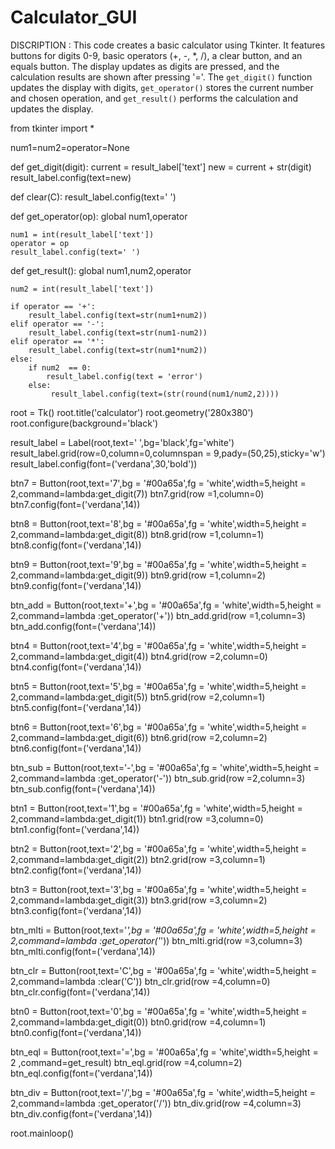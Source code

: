 # Calculator_GUI

DISCRIPTION : This code creates a basic calculator using Tkinter. It features buttons for digits 0-9, basic operators (+, -, *, /), a clear button, and an equals button. The display updates as digits are pressed, and the calculation results are shown after pressing '='. The `get_digit()` function updates the display with digits, `get_operator()` stores the current number and chosen operation, and `get_result()` performs the calculation and updates the display.


from tkinter import *

num1=num2=operator=None

def get_digit(digit):
    current = result_label['text']
    new = current + str(digit)
    result_label.config(text=new)

def clear(C):
    result_label.config(text=' ')


def get_operator(op):
    global num1,operator

    num1 = int(result_label['text'])
    operator = op
    result_label.config(text=' ')


def get_result():
    global num1,num2,operator

    num2 = int(result_label['text'])

    if operator == '+':
        result_label.config(text=str(num1+num2))
    elif operator == '-':
        result_label.config(text=str(num1-num2))
    elif operator == '*':
        result_label.config(text=str(num1*num2))
    else:
        if num2  == 0:
            result_label.config(text = 'error')
        else:
             result_label.config(text=(str(round(num1/num2,2))))


root = Tk()
root.title('calculator')
root.geometry('280x380')
root.configure(background='black')

result_label = Label(root,text=' ',bg='black',fg='white')
result_label.grid(row=0,column=0,columnspan = 9,pady=(50,25),sticky='w')
result_label.config(font=('verdana',30,'bold'))

btn7 = Button(root,text='7',bg = '#00a65a',fg = 'white',width=5,height = 2,command=lambda:get_digit(7))
btn7.grid(row =1,column=0)
btn7.config(font=('verdana',14))

btn8 = Button(root,text='8',bg = '#00a65a',fg = 'white',width=5,height = 2,command=lambda:get_digit(8))
btn8.grid(row =1,column=1)
btn8.config(font=('verdana',14))

btn9 = Button(root,text='9',bg = '#00a65a',fg = 'white',width=5,height = 2,command=lambda:get_digit(9))
btn9.grid(row =1,column=2)
btn9.config(font=('verdana',14))

btn_add = Button(root,text='+',bg = '#00a65a',fg = 'white',width=5,height = 2,command=lambda :get_operator('+'))
btn_add.grid(row =1,column=3)
btn_add.config(font=('verdana',14))


btn4 = Button(root,text='4',bg = '#00a65a',fg = 'white',width=5,height = 2,command=lambda:get_digit(4))
btn4.grid(row =2,column=0)
btn4.config(font=('verdana',14))

btn5 = Button(root,text='5',bg = '#00a65a',fg = 'white',width=5,height = 2,command=lambda:get_digit(5))
btn5.grid(row =2,column=1)
btn5.config(font=('verdana',14))

btn6 = Button(root,text='6',bg = '#00a65a',fg = 'white',width=5,height = 2,command=lambda:get_digit(6))
btn6.grid(row =2,column=2)
btn6.config(font=('verdana',14))

btn_sub = Button(root,text='-',bg = '#00a65a',fg = 'white',width=5,height = 2,command=lambda :get_operator('-'))
btn_sub.grid(row =2,column=3)
btn_sub.config(font=('verdana',14))

btn1 = Button(root,text='1',bg = '#00a65a',fg = 'white',width=5,height = 2,command=lambda:get_digit(1))
btn1.grid(row =3,column=0)
btn1.config(font=('verdana',14))

btn2 = Button(root,text='2',bg = '#00a65a',fg = 'white',width=5,height = 2,command=lambda:get_digit(2))
btn2.grid(row =3,column=1)
btn2.config(font=('verdana',14))

btn3 = Button(root,text='3',bg = '#00a65a',fg = 'white',width=5,height = 2,command=lambda:get_digit(3))
btn3.grid(row =3,column=2)
btn3.config(font=('verdana',14))

btn_mlti = Button(root,text='*',bg = '#00a65a',fg = 'white',width=5,height = 2,command=lambda :get_operator('*'))
btn_mlti.grid(row =3,column=3)
btn_mlti.config(font=('verdana',14))


btn_clr = Button(root,text='C',bg = '#00a65a',fg = 'white',width=5,height = 2,command=lambda :clear('C'))
btn_clr.grid(row =4,column=0)
btn_clr.config(font=('verdana',14))

btn0 = Button(root,text='0',bg = '#00a65a',fg = 'white',width=5,height = 2,command=lambda:get_digit(0))
btn0.grid(row =4,column=1)
btn0.config(font=('verdana',14))

btn_eql = Button(root,text='=',bg = '#00a65a',fg = 'white',width=5,height = 2 ,command=get_result)
btn_eql.grid(row =4,column=2)
btn_eql.config(font=('verdana',14))

btn_div = Button(root,text='/',bg = '#00a65a',fg = 'white',width=5,height = 2,command=lambda :get_operator('/'))
btn_div.grid(row =4,column=3)
btn_div.config(font=('verdana',14))


root.mainloop()
